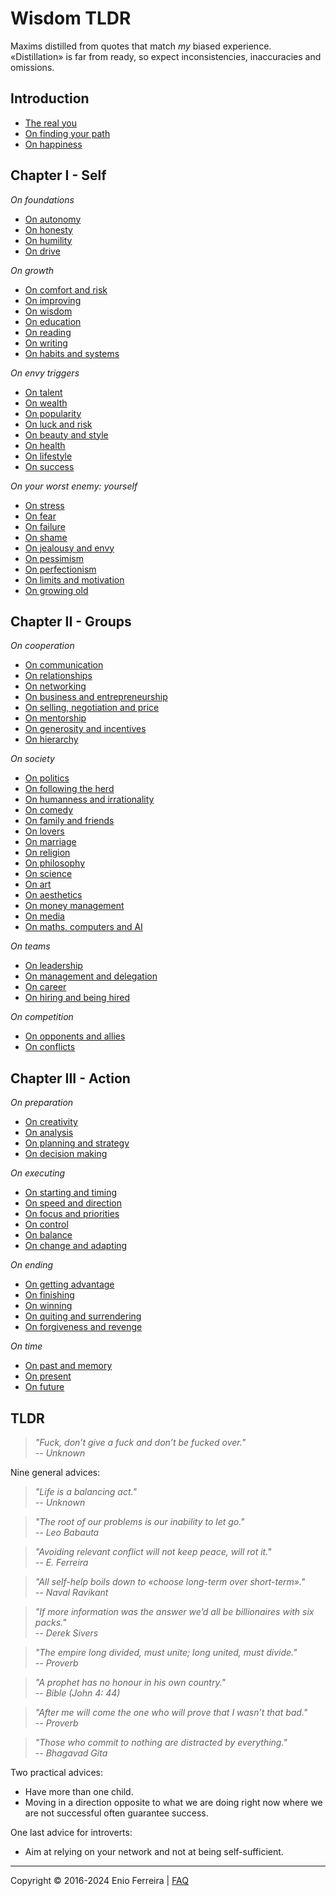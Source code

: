 # Wisdom TLDR

Maxims distilled from quotes that match *my* biased experience.  
«Distillation» is far from ready, so expect inconsistencies, inaccuracies and omissions.

<!--
Distillation of a decade of self-help books and browsing procrastination.
Principles on difficult subjects / Concise answers to difficult questions
-->

## Introduction

- [The real you](/chapters/introduction.md#the-real-you)
- [On finding your path](/chapters/introduction.md#on-finding-your-path)
- [On happiness](/chapters/introduction.md#on-happiness)






## Chapter I - Self

*On foundations*
- [On autonomy](/chapters/chapter_1_self.md#on-autonomy)
- [On honesty](/chapters/chapter_1_self.md#on-honesty)
- [On humility](/chapters/chapter_1_self.md#on-humility)
- [On drive](/chapters/chapter_1_self.md#on-drive)

*On growth*
- [On comfort and risk](/chapters/chapter_1_self.md#on-comfort-and-risk)
- [On improving](/chapters/chapter_1_self.md#on-improving)
- [On wisdom](/chapters/chapter_1_self.md#on-wisdom)
- [On education](/chapters/chapter_1_self.md#on-education)
- [On reading](/chapters/chapter_1_self.md#on-reading)
- [On writing](/chapters/chapter_1_self.md#on-writing)
- [On habits and systems](/chapters/chapter_1_self.md#on-habits-and-systems)

*On envy triggers*
- [On talent](/chapters/chapter_2_groups.md#on-talent)
- [On wealth](/chapters/chapter_2_groups.md#on-wealth)
- [On popularity](/chapters/chapter_2_groups.md#on-popularity)
- [On luck and risk](/chapters/chapter_2_groups.md#on-luck-and-risk)
- [On beauty and style](/chapters/chapter_2_groups.md#on-beauty-and-style)
- [On health](/chapters/chapter_2_groups.md#on-health)
- [On lifestyle](/chapters/chapter_2_groups.md#on-lifestyle)
- [On success](/chapters/chapter_2_groups.md#on-success)

*On your worst enemy: yourself*
- [On stress](/chapters/chapter_1_self.md#on-stress-and-health)
- [On fear](/chapters/chapter_1_self.md#on-fear-and-excuses)
- [On failure](/chapters/chapter_1_self.md#on-failure-mistakes-and-anger)
- [On shame](/chapters/chapter_1_self.md#on-shame-confidence-and-validation)
- [On jealousy and envy](/chapters/chapter_1_self.md#on-jealousy-and-envy)
- [On pessimism](/chapters/chapter_1_self.md#on-pessimism)
- [On perfectionism](/chapters/chapter_1_self.md#on-perfectionism)
- [On limits and motivation](/chapters/chapter_1_self.md#on-limits-and-motivation)
- [On growing old](/chapters/chapter_3_action.md#on-growing-old)






## Chapter II - Groups

*On cooperation*
- [On communication](/chapters/chapter_2_groups.md#on-communication)
- [On relationships](/chapters/chapter_2_groups.md#on-relationships)
- [On networking](/chapters/chapter_2_groups.md#on-networking)
- [On business and entrepreneurship](/chapters/chapter_2_groups.md#on-business-and-entrepreneurship)
- [On selling, negotiation and price](/chapters/chapter_2_groups.md#on-selling-negotiation-and-price)
- [On mentorship](/chapters/chapter_2_groups.md#on-mentorship)
- [On generosity and incentives](/chapters/chapter_2_groups.md#on-generosity-and-incentives)
- [On hierarchy](/chapters/chapter_2_groups.md#on-hierarchy)

*On society*
- [On politics](/chapters/chapter_2_groups.md#on-society-and-politics)
- [On following the herd](/chapters/chapter_2_groups.md#on-following-the-herd)
- [On humanness and irrationality](/chapters/chapter_2_groups.md#on-humanness-and-irrationality)
- [On comedy](/chapters/chapter_2_groups.md#on-comedy)
- [On family and friends](/chapters/chapter_2_groups.md#on-family-and-friends)
- [On lovers](/chapters/chapter_2_groups.md#on-lovers)
- [On marriage](/c2_groups.md#on-marriage)
- [On religion](/chapters/chapter_2_groups.md#on-religion)
- [On philosophy](/chapters/chapter_2_groups.md#on-philosophy)
- [On science](/chapters/chapter_2_groups.md#on-science)
- [On art](/chapters/chapter_2_groups.md#on-art)
- [On aesthetics](/chapters/chapter_2_groups.md#on-aesthetics)
- [On money management](/chapters/chapter_2_groups.md#on-money-management)
- [On media](/chapters/chapter_2_groups.md#on-media)
- [On maths, computers and AI](/chapters/chapter_2_groups.md#on-maths-computers-and-ai)

*On teams*
- [On leadership](/chapters/chapter_2_groups.md#on-leadership)
- [On management and delegation](/chapters/chapter_2_groups.md#on-management-and-delegation)
- [On career](/chapters/chapter_2_groups.md#on-career)
- [On hiring and being hired](/chapters/chapter_2_groups.md#on-hiring-and-being-hired)

*On competition*
- [On opponents and allies](/chapters/chapter_2_groups.md#on-opponents-and-allies)
- [On conflicts](/chapters/chapter_2_groups.md#on-conflicts)






## Chapter III - Action

*On preparation*
- [On creativity](/chapters/chapter_3_action.md#on-creativity)
- [On analysis](/chapters/chapter_3_action.md#on-analysis)
- [On planning and strategy](/chapters/chapter_3_action.md#on-planning-and-strategy)
- [On decision making](/chapters/chapter_3_action.md#on-decision-making)

*On executing*
- [On starting and timing](/chapters/chapter_3_action.md#on-starting-and-timing)
- [On speed and direction](/chapters/chapter_3_action.md#on-speed-and-direction)
- [On focus and priorities](/chapters/chapter_3_action.md#on-focus-and-priorities)
- [On control](/chapters/chapter_3_action.md#on-control)
- [On balance](/chapters/chapter_3_action.md#on-balance)
- [On change and adapting](/chapters/chapter_3_action.md#on-change-and-adapting)

*On ending*
- [On getting advantage](/chapters/chapter_3_action.md#on-getting-advantage)
- [On finishing](/cfsuchapters/chapter_3_action.md#on-finishing)
- [On winning](/chapters/chapter_3_action.md#on-winning)
- [On quiting and surrendering](/chapters/chapter_3_action.md#on-quiting-and-surrendering)
- [On forgiveness and revenge](/chapters/chapter_3_action.md#on-forgiveness-and-revenge)

*On time*
- [On past and memory](/chapters/chapter_3_action.md#on-past-and-memory)
- [On present](/chapters/chapter_3_action.md#on-present)
- [On future](/chapters/chapter_3_action.md#on-future)






## TLDR

> *"Fuck, don’t give a fuck and don’t be fucked over."  
-- Unknown*

Nine general advices:

> *"Life is a balancing act."  
-- Unknown*

> *"The root of our problems is our inability to let go."  
-- Leo Babauta*

> *"Avoiding relevant conflict will not keep peace, will rot it."  
-- E. Ferreira*

> *"All self-help boils down to «choose long-term over short-term»."  
-- Naval Ravikant*

> *"If more information was the answer we’d all be billionaires with six packs."  
-- Derek Sivers*

> *"The empire long divided, must unite; long united, must divide."  
-- Proverb*

> *"A prophet has no honour in his own country."  
-- Bible (John 4: 44)*

> *"After me will come the one who will prove that I wasn’t that bad."  
-- Proverb*

> *"Those who commit to nothing are distracted by everything."  
-- Bhagavad Gita*

Two practical advices:  

- Have more than one child.  
- Moving in a direction opposite to what we are doing right now where we are not successful often guarantee success.

One last advice for introverts:

- Aim at relying on your network and not at being self-sufficient.

<hr>

Copyright © 2016-2024 Enio Ferreira | [FAQ](FAQ.md)